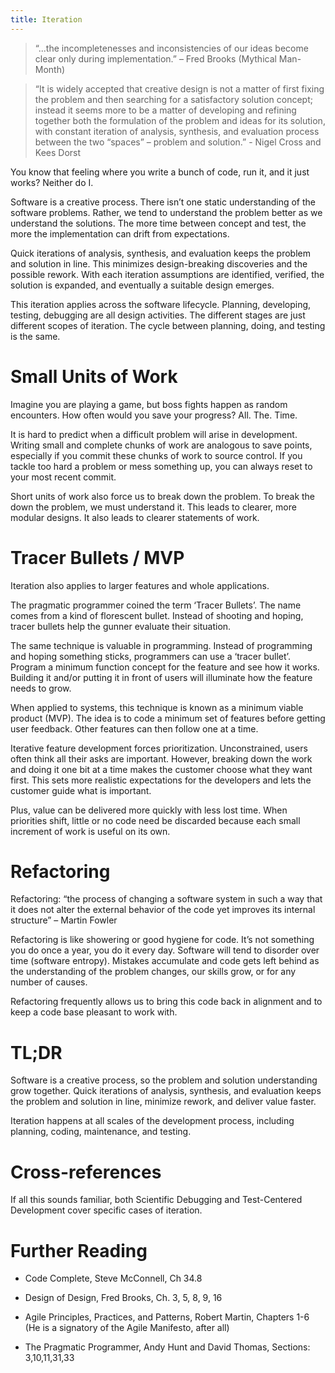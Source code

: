 ```yaml
---
title: Iteration
---
```


>   “...the incompletenesses and inconsistencies of our ideas become clear only
>   during implementation.” – Fred Brooks (Mythical Man-Month)

>   “It is widely accepted that creative design is not a matter of first fixing
>   the problem and then searching for a satisfactory solution concept; instead
>   it seems more to be a matter of developing and refining together both the
>   formulation of the problem and ideas for its solution, with constant
>   iteration of analysis, synthesis, and evaluation process between the two
>   “spaces” – problem and solution.” - Nigel Cross and Kees Dorst

You know that feeling where you write a bunch of code, run it, and it just
works? Neither do I.

Software is a creative process. There isn’t one static understanding of the
software problems. Rather, we tend to understand the problem better as we
understand the solutions. The more time between concept and test, the more the
implementation can drift from expectations.

Quick iterations of analysis, synthesis, and evaluation keeps the problem and
solution in line. This minimizes design-breaking discoveries and the possible
rework. With each iteration assumptions are identified, verified, the solution
is expanded, and eventually a suitable design emerges.

This iteration applies across the software lifecycle. Planning, developing,
testing, debugging are all design activities. The different stages are just
different scopes of iteration. The cycle between planning, doing, and testing is
the same.

Small Units of Work
===================

Imagine you are playing a game, but boss fights happen as random encounters. How
often would you save your progress? All. The. Time.

It is hard to predict when a difficult problem will arise in development.
Writing small and complete chunks of work are analogous to save points,
especially if you commit these chunks of work to source control. If you tackle
too hard a problem or mess something up, you can always reset to your most
recent commit.

Short units of work also force us to break down the problem. To break the down
the problem, we must understand it. This leads to clearer, more modular designs.
It also leads to clearer statements of work.

Tracer Bullets / MVP
====================

Iteration also applies to larger features and whole applications.

The pragmatic programmer coined the term ‘Tracer Bullets’. The name comes from a
kind of florescent bullet. Instead of shooting and hoping, tracer bullets help
the gunner evaluate their situation.

The same technique is valuable in programming. Instead of programming and hoping
something sticks, programmers can use a ‘tracer bullet’. Program a minimum
function concept for the feature and see how it works. Building it and/or
putting it in front of users will illuminate how the feature needs to grow.

When applied to systems, this technique is known as a minimum viable product
(MVP). The idea is to code a minimum set of features before getting user
feedback. Other features can then follow one at a time.

Iterative feature development forces prioritization. Unconstrained, users often
think all their asks are important. However, breaking down the work and doing it
one bit at a time makes the customer choose what they want first. This sets more
realistic expectations for the developers and lets the customer guide what is
important.

Plus, value can be delivered more quickly with less lost time. When priorities
shift, little or no code need be discarded because each small increment of work
is useful on its own.

Refactoring
===========

Refactoring: “the process of changing a software system in such a way that it
does not alter the external behavior of the code yet improves its internal
structure” – Martin Fowler

Refactoring is like showering or good hygiene for code. It’s not something you
do once a year, you do it every day. Software will tend to disorder over time
(software entropy). Mistakes accumulate and code gets left behind as the
understanding of the problem changes, our skills grow, or for any number of
causes.

Refactoring frequently allows us to bring this code back in alignment and to
keep a code base pleasant to work with.

TL;DR
=====

Software is a creative process, so the problem and solution understanding grow
together. Quick iterations of analysis, synthesis, and evaluation keeps the
problem and solution in line, minimize rework, and deliver value faster.

Iteration happens at all scales of the development process, including planning,
coding, maintenance, and testing.

Cross-references
================

If all this sounds familiar, both Scientific Debugging and Test-Centered
Development cover specific cases of iteration.

Further Reading
===============

-   Code Complete, Steve McConnell, Ch 34.8

-   Design of Design, Fred Brooks, Ch. 3, 5, 8, 9, 16

-   Agile Principles, Practices, and Patterns, Robert Martin, Chapters 1-6 (He
    is a signatory of the Agile Manifesto, after all)

-   The Pragmatic Programmer, Andy Hunt and David Thomas, Sections:
    3,10,11,31,33
